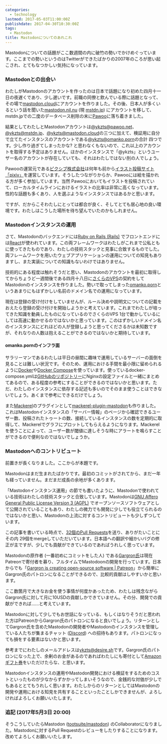 ```yaml
---
categories:
  - technology
lastmod: 2017-05-03T11:00:00Z
publishdate: 2017-04-30T10:30:00Z
tags:
  - Mastodon
title: Mastodonについてのあれこれ
---
```


Mastodonについての話題がここ数週間の内に破竹の勢いでかけめぐっています。ここまでの勢いというのはTwitterができたばかりの2007年のころが思い起こされ、とてもなつかしい気持になっています。

### Mastodonとの出会い

わたしがMastodonのアカウントを作ったのは日本で話題になり初めた四月十一日の夜遅くであり、少し遅いです。前職の同僚と飲んでいる際に話題となって、その場で[mastodon.cloud](https://mastodon.cloud/)にアカウントを作りました。その後、日本人が多くいるという話を聞いた[mastodon.nil.nu](https://mastodon.nil.nu/) (現 [mstdn.jp](https://mstdn.jp/)) にアカウントを移して、mstdn.jpでの二度のデータベース削除の末に[Pawoo](https://pawoo.net/)に落ち着きました。

<!--more-->

結果としてわたしとMastodonアカウントは[@ykzts@pawoo.net](https://pawoo.net/@ykzts)、[@ykzts@mstdn.jp](https://mstdn.jp/@ykzts)、[@ykzts@mastodon.cloud](https://mastodon.cloud/@ykzts)の三つに加えて、検証用に自分で立てたインスタンスのアカウントである[@ykzts@omanko.porn](https://omanko.porn/@ykzts)の合計 四つです。少し作り過ぎてしまったかな? と思わなくもないので、これ以上のアカウントを取得する予定はありません。ほかのインスタンスで「@ykzts」というユーザー名のアカウントが存在していても、それはわたしではない別の人でしょう。

Pawooの運営元である[ピクシブ株式会社](https://www.pixiv.co.jp/)は何年も前から[イラスト投稿サイト「pixiv」](https://www.pixiv.net/)を運営しています。そうしたつながりからか、Pawooには絵を描かれる方が多く参加しています。当然 Pawooにおいてもイラストを投稿されていて、ローカルタイムラインにおけるイラストの比率は非常に高くなっています。性的な話題も多くあり、人を選ぶようなインスタンスではあるかと思います。

ですが、だからこそわたしにとっては都合が良く、そしてとても居心地の良い環境です。わたしはこうした場所を待ち望んでいたのかもしれません。

### Mastodonインスタンスの運用

さて、Mastodonのバックエンドには[Ruby on Rails (Rails)](http://rubyonrails.org/) でフロントエンドには[React](https://facebook.github.io/react/)が使われています。この両フレームワークはわたしがこれまで公私ともに使ってきたものであり、わたしの技術スタックと見事に合致するものでした。両フレームワークを用いたウェブアプリケーションの運用についての知見もありますし、また実装についての知識もないわけではありません。

技術的にある程度は触れそうだと思い、Mastodonのアカウントを最初に取得してからちょうど一週間後である四月十八日に[さくらのVPS](http://vps.sakura.ad.jp/)の契約をしてMastodonのインスタンスを作りました。勢いで取ってしまった[omanko.porn](https://omanko.porn/)というあまりにもはずかしい名前のドメイン名での運用になっています。

現在は登録の受け付けをしていませんが、ルール決めや説明文についての記載をおえたら登録の受け付けを開始しようかと考えています。これまでわたしが培ってきた知識を動員したものになっているのでさくらのVPS 1台で動かしているにしては高速に動かせるのではないかと思っています。このはずかしいドメイン名のインスタンスにどれほどの人が登録しようと思ってくださるかは未知数ですが、それなりの人数は抱えることができるのではないかと期待しています。

<h4>omanko.pornのインフラ面</h4>

サラリーマンであるわたしは平日の昼間に趣味で運用しているサーバーの面倒を見ることは難しい状況です。そのため、運用における手間を最小限に留められるように[Docker](https://www.docker.com/)や[Docker Compose](https://docs.docker.com/compose/)を使っています。使っているdocker-compose.ymlは[GitHubのリポジトリー](https://github.com/ykzts/omanko.porn)にNginxの設定ファイルと一緒にまとめてあるので、ある程度の参考にすることができるのではないかと思います。ただ、わたしのインスタンスに依存する記述も多いのでそのまま使うことはできないでしょう。あくまで参考にできるだけでしょう。

また[Mackerel](https://mackerel.io/)のプラグインとして[mackerel-plugin-mastodon](https://github.com/ykzts/mackerel-plugin-mastodon)も作りました。これはMastodonインスタンスの「サーバー情報」のページから確認できるユーザー数、投稿されたトゥートの数、接続しているインスタンスの数を定期的に取得して、Mackerelでグラフにプロットしてもらえるようになります。Mackerelを使うことによって、ユーザー数が閾値に達しそうな時にアラートを鳴らすことができるので便利なのではないでしょうか。

### Mastodonへのコントリビュート

前置きが長くなりました。ここからが本題です。

Mastodonはまだ生まれたばかりです。最初のコミットがされてから、まだ一年も経っていません。まだまだ成長の余地が多くあります。

「Mastodonインスタンス運用」の節でも書いたように、Mastodonで使われている技術はわたしの技術スタックと合致しています。Mastodonは[GNU Affero General Public License Version 3 (AGPL)](https://www.gnu.org/licenses/agpl-3.0.html) でオープンソースソフトウェアとして公開されていることもあり、わたしの微力でも開発に少しでも役立てられるのではないかと思い、Mastodonの上流に対するコントリビュートも少しずつしています。

この記事を書いている時点で、[32個のPull Requests](https://github.com/tootsuite/mastodon/pulls?q=is%3Apr%20author%3Aykzts%20created%3A%22%3C2017-04-30T20%3A00%3A00%2B09%3A00%22%20)を送り、ありがたいことにその内 29個をmergeしていただいています。日本語への翻訳や細かいバグの修正が主ですが、少しでも貢献ができているのであればうれしく思っています。

Mastodonの原作者 (一番初めにコミットをした人) である[Gargron氏](https://mastodon.social/@Gargron)は現在 Patreonで寄付者を募り、フルタイムでMastodoonの開発を行っています。日本からでも「[Gargron is creating open-source software | Patreon](https://www.patreon.com/user?u=619786)」</a>から簡単にGargron氏のパトロンになることができるので、比較的貢献はしやすいかと思います。

ここ数箇月で大きなお金を使う事情が何度かあったため、わたしは残念ながらGargron氏に対して月に10USDの貢献しかできていません。その分、開発での貢献ができれば……と考えています。

Mastodonに対して少しでもお世話になっている、もしくはなりそうだと思われた方はPatreonからGargron氏のパトロンになると良いでしょう。リターンとしてGargron氏を含めたMastodonの開発者やMastodonのインスタンスを管理している人たちが集まるチャット ([Discord](https://discordapp.com/)) への招待もあります。パトロンになっても損をする要素はないかと思います。

参考までにわたしのメールアドレスは[ykzts@desire.sh](mailto:ykzts@desire.sh)です。Gargron氏のパトロンになった上で、余剰のお金があるのであればわたしにも寄付として[Amazonギフト券](https://www.amazon.co.jp/b?node=2351652051)をいただけたらな、と思います。

Mastodonインスタンスの運用やMastodon開発における検証をするためのコストといったものが少なからずかかってしまいそうなので、金銭的な対価が少しでもあるととてもうれしく思います。わたしからのリターンとしてはMastodonの開発や運用における知見を共有することといったことしかできませんが、よろしければよろしくお願いいたします。

### 追記 (2017年5月3日 20:00)

そうこうしていたらMastodon ([tootsuite/mastodon](https://github.com/tootsuite/mastodon)) のCollaboratorになりました。Mastodonに対するPull Requestのレビューをしたりすることになります。改めてよろしくお願いいたします。
